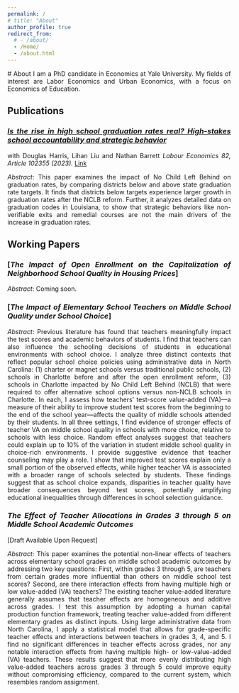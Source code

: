 ```yaml
---
permalink: /
# title: "About"
author_profile: true
redirect_from: 
  # - /about/
  - /Home/
  - /about.html
---
```

<div style="text-align: justify;" markdown="1">
# About 
I am a PhD candidate in Economics at Yale University. My fields of interest are Labor Economics and Urban Economics, with a focus on Economics of Education.
<!-- Before Yale, I earned a B.S. in Economics and B.A. in Sociology from Tulane University. -->


## Publications     

### [*Is the rise in high school graduation rates real? High-stakes school accountability and strategic behavior*](https://www.sciencedirect.com/science/article/pii/S0927537123000301)
with Douglas Harris, Lihan Liu and Nathan Barrett
*Labour Economics 82, Article 102355 (2023).* [Link](https://www.sciencedirect.com/science/article/pii/S0927537123000301)      

*Abstract*: This paper examines the impact of No Child Left Behind on graduation rates, by comparing districts below and above state graduation rate targets. It finds that districts below targets experience larger growth in graduation rates after the NCLB reform. Further, it analyzes detailed data on graduation codes in Louisiana, to show that strategic behaviors like non-verifiable exits and remedial courses are not the main drivers of the increase in graduation rates.

<!-- My Presentations: 2022 Stanford Institute for Theoretical Economics (SITE) on ``New Frontiers in Asset Pricing''; 2022 SFS Cavalcade at University of North Carolina; 2022 WOLFE Annual Global Quantitative and Macro Investment Conference; 2022 China International Risk Forum (CIRF); 2022 Hong Kong Conference for Fintech, AI, and Big Data in Business; XXI Symposium at Paderborn University, Research Symposium on Finance and Economics (RSFE); EPFL; Yale -->

## Working Papers     

### [*The Impact of Open Enrollment on the Capitalization of Neighborhood School Quality in Housing Prices*]
<!-- (https://kangying-zhou.github.io/files/JMP_KangyingZhou.pdf)
<!-- (https://www.dropbox.com/scl/fi/j3sw8yefim6ld42hqeply/JMP_KangyingZhou.pdf?rlkey=l7fm0d762hyu69nqo6m982szt&st=r3yoipyu&dl=0) -->

*Abstract*: Coming soon.

### [*The Impact of Elementary School Teachers on Middle School Quality under School Choice*]

*Abstract*: Previous literature has found that teachers meaningfully impact the test scores and academic behaviors of students. I find that teachers can also influence the schooling decisions of students in educational environments with school choice. I analyze three distinct contexts that reflect popular school choice policies using administrative data in North Carolina: (1) charter or magnet schools versus traditional public schools, (2) schools in Charlotte before and after the open enrollment reform, (3) schools in Charlotte impacted by No Child Left Behind (NCLB) that were required to offer alternative school options versus non-NCLB schools in Charlotte. In each, I assess how teachers’ test-score value-added (VA)—a measure of their ability to improve student test scores from the beginning to the end of the school year—affects the quality of middle schools attended by their students. In all three settings, I find evidence of stronger effects of teacher VA on middle school quality in schools with more choice, relative to schools with less choice. Random effect analyses suggest that teachers could explain up to 10% of the variation in student middle school quality in choice-rich environments. I provide suggestive evidence that teacher counseling may play a role. I show that improved test scores explain only a small portion of the observed effects, while higher teacher VA is associated with a broader range of schools selected by students. These findings suggest that as school choice expands, disparities in teacher quality have broader consequences beyond test scores, potentially amplifying educational inequalities through differences in school selection guidance.

### *The Effect of Teacher Allocations in Grades 3 through 5 on Middle School Academic Outcomes* 
[Draft Available Upon Request]     
<!-- Solo-authored -->

*Abstract*: This paper examines the potential non-linear effects of teachers across elementary school grades on middle school academic outcomes by addressing two key questions: First, within grades 3 through 5, are teachers from certain grades more influential than others on middle school test scores? Second, are there interaction effects from having multiple high or low value-added (VA) teachers? The existing teacher value-added literature generally assumes that teacher effects are homogeneous and additive across grades. I test this assumption by adopting a human capital production function framework, treating teacher value-added from different elementary grades as distinct inputs. Using large administrative data from North Carolina, I apply a statistical model that allows for grade-specific teacher effects and interactions between teachers in grades 3, 4, and 5. I find no significant differences in teacher effects across grades, nor any notable interaction effects from having multiple high- or low-value-added (VA) teachers. These results suggest that more evenly distributing high value-added teachers across grades 3 through 5 could improve equity without compromising efficiency, compared to the current system, which resembles random assignment.
